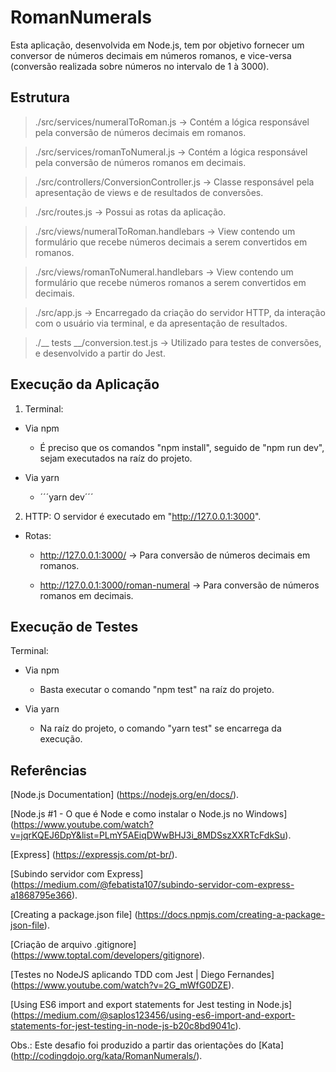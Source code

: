 # RomanNumerals
Esta aplicação, desenvolvida em Node.js, tem por objetivo fornecer um conversor de números decimais em números romanos, e vice-versa (conversão realizada sobre números no intervalo de 1 à 3000).



## Estrutura
> ./src/services/numeralToRoman.js -> Contém a lógica responsável pela conversão de números decimais em romanos.

> ./src/services/romanToNumeral.js -> Contém a lógica responsável pela conversão de números romanos em decimais.

> ./src/controllers/ConversionController.js -> Classe responsável pela apresentação de views e de resultados de conversões.

> ./src/routes.js -> Possui as rotas da aplicação.

> ./src/views/numeralToRoman.handlebars -> View contendo um formulário que recebe números decimais a serem convertidos em romanos.

> ./src/views/romanToNumeral.handlebars -> View contendo um formulário que recebe números romanos a serem convertidos em decimais.

> ./src/app.js -> Encarregado da criação do servidor HTTP, da interação com o usuário via terminal, e da apresentação de resultados.

> ./__ tests __/conversion.test.js -> Utilizado para testes de conversões, e desenvolvido a partir do Jest.



## Execução da Aplicação
1. Terminal:

  - Via npm

    - É preciso que os comandos "npm install", seguido de "npm run dev", sejam executados na raíz do projeto.

  - Via yarn

    - ´´´yarn dev´´´


2. HTTP:
O servidor é executado em "http://127.0.0.1:3000".

  - Rotas:

    - http://127.0.0.1:3000/ -> Para conversão de números decimais em romanos.
  
    - http://127.0.0.1:3000/roman-numeral -> Para conversão de números romanos em decimais.



## Execução de Testes
Terminal:

  - Via npm

    - Basta executar o comando "npm test" na raíz do projeto.

  - Via yarn

    - Na raíz do projeto, o comando "yarn test" se encarrega da execução.



## Referências
[Node.js Documentation] (https://nodejs.org/en/docs/).

[Node.js #1 - O que é Node e como instalar o Node.js no Windows] (https://www.youtube.com/watch?v=jqrKQEJ6DpY&list=PLmY5AEiqDWwBHJ3i_8MDSszXXRTcFdkSu).

[Express] (https://expressjs.com/pt-br/).

[Subindo servidor com Express] (https://medium.com/@febatista107/subindo-servidor-com-express-a1868795e366).

[Creating a package.json file] (https://docs.npmjs.com/creating-a-package-json-file).

[Criação de arquivo .gitignore] (https://www.toptal.com/developers/gitignore).

[Testes no NodeJS aplicando TDD com Jest | Diego Fernandes] (https://www.youtube.com/watch?v=2G_mWfG0DZE).

[Using ES6 import and export statements for Jest testing in Node.js] (https://medium.com/@saplos123456/using-es6-import-and-export-statements-for-jest-testing-in-node-js-b20c8bd9041c).


Obs.: Este desafio foi produzido a partir das orientações do [Kata] (http://codingdojo.org/kata/RomanNumerals/).
